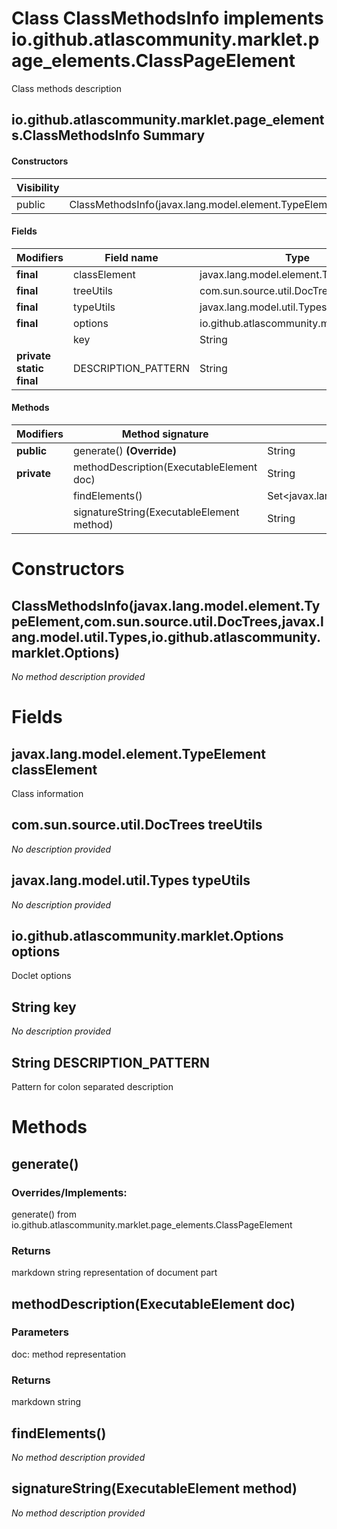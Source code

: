 Class ClassMethodsInfo implements io.github.atlascommunity.marklet.page_elements.ClassPageElement
=================================================================================================
Class methods description

io.github.atlascommunity.marklet.page_elements.ClassMethodsInfo Summary
-------
#### Constructors
| Visibility | Signature                                                                                                                                                |
| ---------- | -------------------------------------------------------------------------------------------------------------------------------------------------------- |
| public     | ClassMethodsInfo(javax.lang.model.element.TypeElement,com.sun.source.util.DocTrees,javax.lang.model.util.Types,io.github.atlascommunity.marklet.Options) |
#### Fields
| Modifiers                | Field name          | Type                                     |
| ------------------------ | ------------------- | ---------------------------------------- |
| **final**                | classElement        | javax.lang.model.element.TypeElement     |
| **final**                | treeUtils           | com.sun.source.util.DocTrees             |
| **final**                | typeUtils           | javax.lang.model.util.Types              |
| **final**                | options             | io.github.atlascommunity.marklet.Options |
|                          | key                 | String                                   |
| **private static final** | DESCRIPTION_PATTERN | String                                   |
#### Methods
| Modifiers   | Method signature                          | Return type                                     |
| ----------- | ----------------------------------------- | ----------------------------------------------- |
| **public**  | generate() **(Override)**                 | String                                          |
| **private** | methodDescription(ExecutableElement doc)  | String                                          |
|             | findElements()                            | Set<javax.lang.model.element.ExecutableElement> |
|             | signatureString(ExecutableElement method) | String                                          |

Constructors
============
ClassMethodsInfo(javax.lang.model.element.TypeElement,com.sun.source.util.DocTrees,javax.lang.model.util.Types,io.github.atlascommunity.marklet.Options)
--------------------------------------------------------------------------------------------------------------------------------------------------------
*No method description provided*


Fields
======
javax.lang.model.element.TypeElement classElement
-------------------------------------------------
Class information


com.sun.source.util.DocTrees treeUtils
--------------------------------------
*No description provided*


javax.lang.model.util.Types typeUtils
-------------------------------------
*No description provided*


io.github.atlascommunity.marklet.Options options
------------------------------------------------
Doclet options


String key
--------------------
*No description provided*


String DESCRIPTION_PATTERN
------------------------------------
Pattern for colon separated description


Methods
=======
generate()
----------
### Overrides/Implements:
generate() from io.github.atlascommunity.marklet.page_elements.ClassPageElement



### Returns

markdown string representation of document part


methodDescription(ExecutableElement doc)
----------------------------------------


### Parameters

doc: method representation

### Returns

markdown string


findElements()
--------------
*No method description provided*


signatureString(ExecutableElement method)
-----------------------------------------
*No method description provided*


